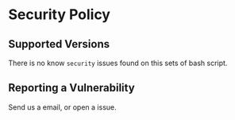 # Security Policy

## Supported Versions

There is no know `security` issues found on this sets of bash script.

## Reporting a Vulnerability

Send us a email, or open a issue.
